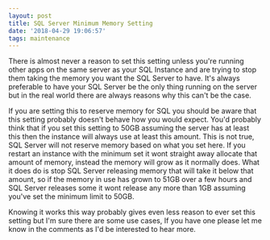 ```yaml
---
layout: post
title: SQL Server Minimum Memory Setting
date: '2018-04-29 19:06:57'
tags: maintenance
---
```

There is almost never a reason to set this setting unless you're running other apps on the same server as your SQL Instance and are trying to stop them taking the memory you want the SQL Server to have. It's always preferable to have your SQL Server be the only thing running on the server but in the real world there are always reasons why this can't be the case.

If you are setting this to reserve memory for SQL you should be aware that this setting probably doesn't behave how you would expect. You'd probably think that if you set this setting to 50GB assuming the server has at least this then the instance will always use at least this amount. This is not true, SQL Server will not reserve memory based on what you set here. If you restart an instance with the minimum set it wont straight away allocate that amount of memory, instead the memory will grow as it normally does. What it does do is stop SQL Server releasing memory that will take it below that amount, so if the memory in use has grown to 51GB over a few hours and SQL Server releases some it wont release any more than 1GB assuming you've set the minimum limit to 50GB.

Knowing it works this way probably gives even less reason to ever set this setting but I'm sure there are some use cases, If you have one please let me know in the comments as I'd be interested to hear more.



